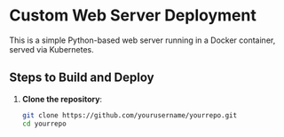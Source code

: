 # Custom Web Server Deployment

This is a simple Python-based web server running in a Docker container, served via Kubernetes.

## Steps to Build and Deploy

1. **Clone the repository**:
   ```bash
   git clone https://github.com/yourusername/yourrepo.git
   cd yourrepo
